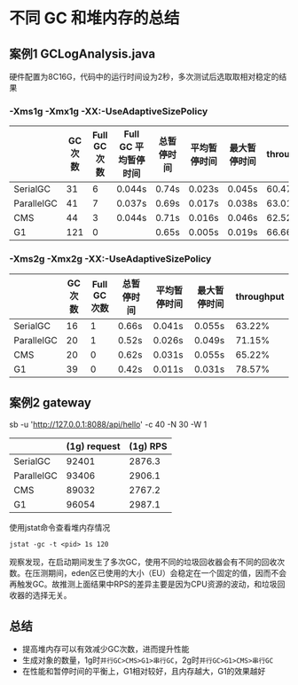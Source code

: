 # 不同 GC 和堆内存的总结



## 案例1 GCLogAnalysis.java

硬件配置为8C16G，代码中的运行时间设为2秒，多次测试后选取取相对稳定的结果

### -Xms1g -Xmx1g -XX:-UseAdaptiveSizePolicy

|            | GC 次数 | Full GC 次数 | Full GC 平均暂停时间 | 总暂停时间 | 平均暂停时间 | 最大暂停时间 | throughput |
| ---------- | ------- | ------------ | -------------------- | ---------- | ------------ | ------------ | ---------- |
| SerialGC   | 31      | 6            | 0.044s               | 0.74s      | 0.023s       | 0.045s       | 60.47%     |
| ParallelGC | 41      | 7            | 0.037s               | 0.69s      | 0.017s       | 0.038s       | 63.01%     |
| CMS        | 44      | 3            | 0.044s               | 0.71s      | 0.016s       | 0.046s       | 62.52%     |
| G1         | 121     | 0            |                      | 0.65s      | 0.005s       | 0.019s       | 66.66%     |

### -Xms2g -Xmx2g -XX:-UseAdaptiveSizePolicy

|            | GC 次数 | Full GC 次数 | 总暂停时间 | 平均暂停时间 | 最大暂停时间 | throughput |
| ---------- | ------- | ------------ | ---------- | ------------ | ------------ | ---------- |
| SerialGC   | 16      | 1            | 0.66s      | 0.041s       | 0.055s       | 63.22%     |
| ParallelGC | 20      | 1            | 0.52s      | 0.026s       | 0.049s       | 71.15%     |
| CMS        | 20      | 0            | 0.62s      | 0.031s       | 0.055s       | 65.22%     |
| G1         | 39      | 0            | 0.42s      | 0.011s       | 0.031s       | 78.57%     |



## 案例2 gateway

sb -u 'http://127.0.0.1:8088/api/hello' -c 40 -N 30 -W 1

|            | (1g) request | (1g) RPS |
| ---------- | ------------ | -------- |
| SerialGC   | 92401        | 2876.3   |
| ParallelGC | 93406        | 2906.1   |
| CMS        | 89032        | 2767.2   |
| G1         | 96054        | 2987.1   |



使用jstat命令查看堆内存情况

```
jstat -gc -t <pid> 1s 120
```

观察发现，在启动期间发生了多次GC，使用不同的垃圾回收器会有不同的回收次数。在压测期间，eden区已使用的大小（EU）会稳定在一个固定的值，因而不会再触发GC。故推测上面结果中RPS的差异主要是因为CPU资源的波动，和垃圾回收器的选择无关。



## 总结

- 提高堆内存可以有效减少GC次数，进而提升性能
- 生成对象的数量，1g时`并行GC>CMS>G1>串行GC`，2g时`并行GC>G1>CMS>串行GC`
- 在性能和暂停时间的平衡上，G1相对较好，且内存越大，G1的效果越好

